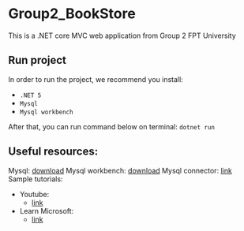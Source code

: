 # Group2_BookStore
This is a .NET core MVC web application from Group 2 FPT University

## Run project
In order to run the project, we recommend you install:
- `.NET 5`
- `Mysql`
- `Mysql workbench`

After that, you can run command below on terminal:
`dotnet run`

## Useful resources:
Mysql: [download](https://dev.mysql.com/downloads/mysql/)
Mysql workbench: [download](https://dev.mysql.com/downloads/workbench/)
Mysql connector: [link](https://mysqlconnector.net/tutorials/connect-to-mysql/)
Sample tutorials: 
- Youtube: 
  - [link](https://www.youtube.com/watch?v=2ejbIeQe2H0)
- Learn Microsoft: 
  - [link](https://learn.microsoft.com/en-us/aspnet/core/tutorials/first-mvc-app/start-mvc?view=aspnetcore-5.0&tabs=visual-studio-code)
